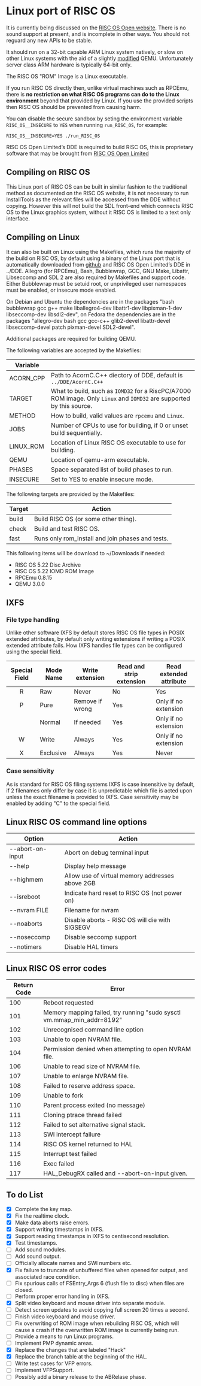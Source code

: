 # Linux port of RISC OS

It is currently being discussed on the [RISC OS Open website](https://www.riscosopen.org/forum/forums/3/topics/9068). There is no sound support at present, and is incomplete in other ways. You should not reguard any new APIs to be stable.

It should run on a 32-bit capable ARM Linux system natively, or slow on other Linux systems with the aid of a slightly [modified](mixed/Linux/Support/qemu_swi.diff) QEMU. Unfortunately server class ARM hardware is typically 64-bit only.

The RISC OS "ROM" Image is a Linux executable.

If you run RISC OS directly then, unlike virtual machines such as RPCEmu, there is **no restriction on what RISC OS programs can do to the Linux environment** beyond that provided by Linux. If you use the provided scripts then RISC OS should be prevented from causing harm.

You can disable the secure sandbox by seting the environment variable `RISC_OS__INSECURE` to `YES` when running `run_RISC_OS`, for example:

```
RISC_OS__INSECURE=YES ./run_RISC_OS
```

RISC OS Open Limited’s DDE is required to build RISC OS, this is proprietary software that may be brought from [RISC OS Open Limited](https://www.riscosopen.org/content/sales/dde)

## Compiling on RISC OS

This Linux port of RISC OS can be built in similar fashion to the traditional method as documented on the RISC OS website, it is not necessary to run InstallTools as the relevant files will be accessed from the DDE without copying. However this will not build the SDL front-end which connects RISC OS to the Linux graphics system, without it RISC OS is limited to a text only interface.

## Compiling on Linux

It can also be built on Linux using the Makefiles, which runs the majority of the build on RISC OS, by default using a binary of the Linux port that is automatically downloaded from [github](https://github.com/TimothyEBaldwin/RO_Linux) and RISC OS Open Limited’s DDE in ../DDE. Allegro (for RPCEmu), Bash, Bubblewrap, GCC, GNU Make, Libattr, Libseccomp and SDL 2 are also required by Makefiles and support code. Either Bubblewrap must be setuid root, or unprivileged user namespaces must be enabled, or insecure mode enabled.

On Debian and Ubuntu the dependencies are in the packages "bash bubblewrap gcc g++ make liballegro4-dev libattr1-dev libpixman-1-dev libseccomp-dev libsdl2-dev", on Fedora the dependencies are in the packages "allegro-dev bash gcc gcc-c++ glib2-devel libattr-devel libseccomp-devel patch pixman-devel SDL2-devel".

Additional packages are required for building QEMU.

The following variables are accepted by the Makefiles:

| Variable   | |
| ---        | ---    |
| ACORN_CPP  | Path to AcornC.C++ diectory of DDE, default is `../DDE/AcornC.C++`
| TARGET     | What to build, such as `IOMD32` for a RiscPC/A7000 ROM image. Only `Linux` and `IOMD32` are supported by this source. |
| METHOD     | How to build, valid values are `rpcemu` and `Linux`. |
| JOBS       | Number of CPUs to use for building, if 0 or unset build sequentially. |
| LINUX_ROM  | Location of Linux RISC OS executable to use for building. |
| QEMU       | Location of qemu-arm executable. |
| PHASES     | Space separated list of build phases to run. |
| INSECURE   | Set to YES to enable insecure mode. |

The following targets are provided by the Makefiles:

| Target | Action |
| ---    | ---    |
| build  | Build RISC OS (or some other thing). |
| check  | Build and test RISC OS. |
| fast   | Runs only rom_install and join phases and tests. |

This following items will be download to ~/Downloads if needed:
* RISC OS 5.22 Disc Archive
* RISC OS 5.22 IOMD ROM Image
* RPCEmu 0.8.15
* QEMU 3.0.0

## IXFS

### File type handling

Unlike other software IXFS by default stores RISC OS file types in POSIX extended attributes, by default only writing extensions if writing a POSIX extended attribute fails. How IXFS handles file types can be configured using the special field.

| Special Field | Mode Name | Write extension | Read and strip extension | Read extended attribute |
|     :---:     | ---       | ---             | ---                      | ---                     |
|       R       | Raw       | Never           | No                       | Yes                     |
|       P       | Pure      | Remove if wrong | Yes                      | Only if no extension    |
|               | Normal    | If needed       | Yes                      | Only if no extension    |
|       W       | Write     | Always          | Yes                      | Only if no extension    |
|       X       | Exclusive | Always          | Yes                      | Never                   |

### Case sensitivity

As is standard for RISC OS filing systems IXFS is case insensitive by default, if 2 filenames only differ by case it is unpredictable which file is acted upon unless the exact filename is provided to IXFS. Case sensitivity may be enabled by adding "C" to the special field.

## Linux RISC OS command line options

| Option           | Action                                          |
| ---              | ---                                             |
| --abort-on-input | Abort on debug terminal input                   |
| --help           | Display help message                            |
| --highmem        | Allow use of virtual memory addresses above 2GB |
| --isreboot       | Indicate hard reset to RISC OS (not power on)   |
| --nvram FILE     | Filename for nvram                              |
| --noaborts       | Disable aborts - RISC OS will die with SIGSEGV  |
| --noseccomp      | Disable seccomp support                         |
| --notimers       | Disable HAL timers                              |

## Linux RISC OS error codes

| Return Code | Error |
| ---         | ---   |
|     100     | Reboot requested |
|     101     | Memory mapping failed, try running "sudo sysctl vm.mmap_min_addr=8192" |
|     102     | Unrecognised command line option |
|     103     | Unable to open NVRAM file. |
|     104     | Permission denied when attempting to open NVRAM file. |
|     106     | Unable to read size of NVRAM file. |
|     107     | Unable to enlarge NVRAM file. |
|     108     | Failed to reserve address space. |
|     109     | Unable to fork |
|     110     | Parent process exited (no message) |
|     111     | Cloning ptrace thread failed |
|     112     | Failed to set alternative signal stack. |
|     113     | SWI intercept failure |
|     114     | RISC OS kernel returned to HAL |
|     115     | Interrupt test failed |
|     116     | Exec failed |
|     117     | HAL_DebugRX called and --abort-on-input given. |


## To do List

- [x] Complete the key map.
- [x] Fix the realtime clock.
- [x] Make data aborts raise errors.
- [x] Support writing timestamps in IXFS.
- [x] Support reading timestamps in IXFS to centisecond resolution.
- [x] Test timestamps.
- [ ] Add sound modules.
- [ ] Add sound output.
- [ ] Officially allocate names and SWI numbers etc.
- [x] Fix failure to truncate of unbuffered files when opened for output, and associated race condition.
- [ ] Fix spurious calls of FSEntry_Args 6 (flush file to disc) when files are closed.
- [ ] Perform proper error handling in IXFS.
- [x] Split video keyboard and mouse driver into separate module.
- [ ] Detect screen updates to avoid copying full screen 20 times a second.
- [ ] Finish video keyboard and mouse driver.
- [ ] Fix overwriting of ROM image when rebuilding RISC OS, which will cause a crash if the overwritten ROM image is currently being run.
- [ ] Provide a means to run Linux programs.
- [ ] Implement PMP dynamic areas.
- [x] Replace the changes that are labeled "Hack"
- [x] Replace the branch table at the beginning of the HAL.
- [ ] Write test cases for VFP errors.
- [ ] Implement VFPSupport.
- [ ] Possibly add a binary release to the ABRelase phase.
